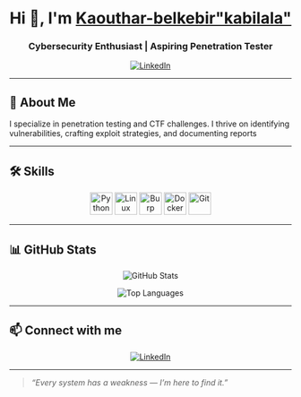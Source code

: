 
<h1 align="center">Hi 👋, I'm <a href="https://github.com/Kabilala" target="_blank">Kaouthar-belkebir"kabilala"</a></h1>
<h3 align="center">Cybersecurity Enthusiast | Aspiring Penetration Tester</h3>

<p align="center">
  <a href="https://www.linkedin.com/in/kaouthar-belkebir-ab453223b" target="_blank">
    <img alt="LinkedIn" src="https://img.shields.io/badge/LinkedIn-Kabilala-blue?style=flat-square&logo=linkedin" />
  </a>
</p>

---

## 🚀 About Me
I specialize in penetration testing and CTF challenges. I thrive on identifying vulnerabilities, crafting exploit strategies, and documenting reports
   

---

## 🛠️ Skills

<p align="center">
  <img alt="Python" src="https://cdn.jsdelivr.net/gh/devicons/devicon/icons/python/python-original.svg" width="40" height="40" />
  <img alt="Linux" src="https://cdn.jsdelivr.net/gh/devicons/devicon/icons/linux/linux-original.svg" width="40" height="40" />
  <img alt="Burp Suite" src="https://img.icons8.com/color/48/000000/burp-suite.png" width="40" height="40" />
  <img alt="Docker" src="https://cdn.jsdelivr.net/gh/devicons/devicon/icons/docker/docker-original.svg" width="40" height="40" />
  <img alt="Git" src="https://cdn.jsdelivr.net/gh/devicons/devicon/icons/git/git-original.svg" width="40" height="40" />
</p>

---

## 📊 GitHub Stats

<p align="center">
  <img src="https://github-readme-stats.vercel.app/api?username=Kabilala&show_icons=true&theme=radical" alt="GitHub Stats" />
</p>

<p align="center">
  <img src="https://github-readme-stats.vercel.app/api/top-langs/?username=Kabilala&hide=html&layout=compact&theme=radical" alt="Top Languages" />
</p>

---

## 📫 Connect with me

<p align="center">
  <a href="https://www.linkedin.com/in/kaouthar-belkebir-ab453223b" target="_blank">
    <img alt="LinkedIn" src="https://img.shields.io/badge/LinkedIn-Kabilala-blue?style=flat-square&logo=linkedin" />
  </a>
</p>

---

> *“Every system has a weakness — I’m here to find it.”*

